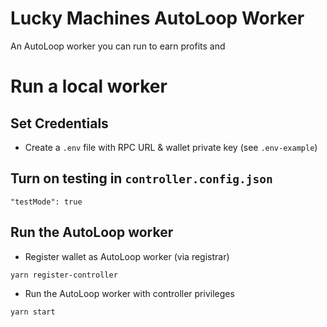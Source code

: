# Lucky Machines AutoLoop Worker

An AutoLoop worker you can run to earn profits and

# Run a local worker

## Set Credentials

- Create a `.env` file with RPC URL & wallet private key (see `.env-example`)

## Turn on testing in `controller.config.json`

`"testMode": true`

## Run the AutoLoop worker

- Register wallet as AutoLoop worker (via registrar)

```shell
yarn register-controller
```

- Run the AutoLoop worker with controller privileges

```shell
yarn start
```
